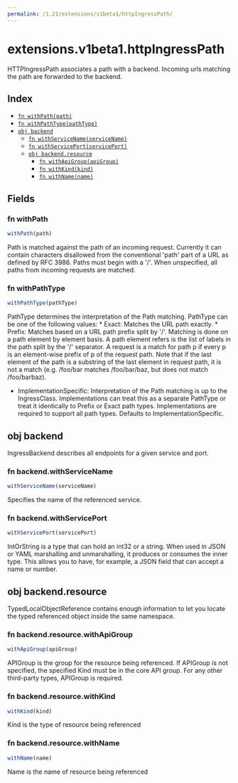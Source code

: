 ```yaml
---
permalink: /1.21/extensions/v1beta1/httpIngressPath/
---
```


# extensions.v1beta1.httpIngressPath

HTTPIngressPath associates a path with a backend. Incoming urls matching the path are forwarded to the backend.

## Index

* [`fn withPath(path)`](#fn-withpath)
* [`fn withPathType(pathType)`](#fn-withpathtype)
* [`obj backend`](#obj-backend)
  * [`fn withServiceName(serviceName)`](#fn-backendwithservicename)
  * [`fn withServicePort(servicePort)`](#fn-backendwithserviceport)
  * [`obj backend.resource`](#obj-backendresource)
    * [`fn withApiGroup(apiGroup)`](#fn-backendresourcewithapigroup)
    * [`fn withKind(kind)`](#fn-backendresourcewithkind)
    * [`fn withName(name)`](#fn-backendresourcewithname)

## Fields

### fn withPath

```ts
withPath(path)
```

Path is matched against the path of an incoming request. Currently it can contain characters disallowed from the conventional 'path' part of a URL as defined by RFC 3986. Paths must begin with a '/'. When unspecified, all paths from incoming requests are matched.

### fn withPathType

```ts
withPathType(pathType)
```

PathType determines the interpretation of the Path matching. PathType can be one of the following values: * Exact: Matches the URL path exactly. * Prefix: Matches based on a URL path prefix split by '/'. Matching is
  done on a path element by element basis. A path element refers is the
  list of labels in the path split by the '/' separator. A request is a
  match for path p if every p is an element-wise prefix of p of the
  request path. Note that if the last element of the path is a substring
  of the last element in request path, it is not a match (e.g. /foo/bar
  matches /foo/bar/baz, but does not match /foo/barbaz).
* ImplementationSpecific: Interpretation of the Path matching is up to
  the IngressClass. Implementations can treat this as a separate PathType
  or treat it identically to Prefix or Exact path types.
Implementations are required to support all path types. Defaults to ImplementationSpecific.

## obj backend

IngressBackend describes all endpoints for a given service and port.

### fn backend.withServiceName

```ts
withServiceName(serviceName)
```

Specifies the name of the referenced service.

### fn backend.withServicePort

```ts
withServicePort(servicePort)
```

IntOrString is a type that can hold an int32 or a string.  When used in JSON or YAML marshalling and unmarshalling, it produces or consumes the inner type.  This allows you to have, for example, a JSON field that can accept a name or number.

## obj backend.resource

TypedLocalObjectReference contains enough information to let you locate the typed referenced object inside the same namespace.

### fn backend.resource.withApiGroup

```ts
withApiGroup(apiGroup)
```

APIGroup is the group for the resource being referenced. If APIGroup is not specified, the specified Kind must be in the core API group. For any other third-party types, APIGroup is required.

### fn backend.resource.withKind

```ts
withKind(kind)
```

Kind is the type of resource being referenced

### fn backend.resource.withName

```ts
withName(name)
```

Name is the name of resource being referenced